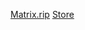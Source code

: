 [Matrix.rip](https://matrix.rip/)
[Store](https://builtbybit.com/resources/matrix-anticheat.13999/)
